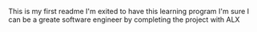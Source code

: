 This is my first readme
I'm exited to have this learning program I'm sure I can be a greate software engineer by completing the project with ALX
